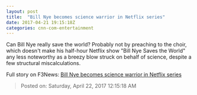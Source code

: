 ```yaml
---
layout: post
title:  "Bill Nye becomes science warrior in Netflix series"
date: 2017-04-21 19:15:18Z
categories: cnn-com-entertainment
---
```


Can Bill Nye really save the world? Probably not by preaching to the choir, which doesn't make his half-hour Netflix show "Bill Nye Saves the World" any less noteworthy as a breezy blow struck on behalf of science, despite a few structural miscalculations.


Full story on F3News: [Bill Nye becomes science warrior in Netflix series](http://www.f3nws.com/n/RSEMpC)

> Posted on: Saturday, April 22, 2017 12:15:18 AM
